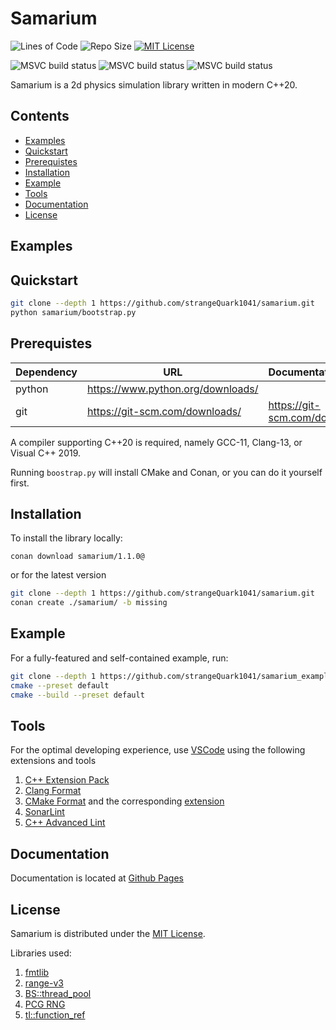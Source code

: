 # Samarium

<!--
[![GCC](https://github.com/strangeQuark1041/samarium/actions/workflows/gcc.yml/badge.svg)](https://github.com/strangeQuark1041/samarium/actions/workflows/gcc.yml)
[![Clang](https://github.com/strangeQuark1041/samarium/actions/workflows/clang.yml/badge.svg)](https://github.com/strangeQuark1041/samarium/actions/workflows/clang.yml)
[![MSVC](https://github.com/strangeQuark1041/samarium/actions/workflows/msvc.yml/badge.svg)](https://github.com/strangeQuark1041/samarium/actions/workflows/msvc.yml)
[![Quality Gate Status](https://sonarcloud.io/api/project_badges/measure?project=strangeQuark1041_samarium&metric=alert_status)](https://sonarcloud.io/summary/new_code?id=strangeQuark1041_samarium) -->

![Lines of Code](https://img.shields.io/endpoint?url=https://ghloc.vercel.app/api/jjbel/samarium/badge?filter=.hpp$,.cpp$,.glsl$&style=flat&logoColor=red&label=Lines%20of%20Code&color=red)
![Repo Size](https://img.shields.io/github/repo-size/strangeQuark1041/samarium)
[![MIT License](https://img.shields.io/badge/license-MIT-yellow)](https://github.com/strangeQuark1041/samarium/blob/main/LICENSE.md)

<!--
![language: C++20](https://img.shields.io/badge/language-C%2B%2B20-yellow)
[![Latest Github Release](https://img.shields.io/github/v/tag/strangeQuark1041/samarium?label=latest%20release)](https://github.com/strangeQuark1041/samarium/tags) -->

![MSVC build status](https://github.com/jjbel/samarium/actions/workflows/msvc.yml/badge.svg)
![MSVC build status](https://github.com/jjbel/samarium/actions/workflows/linux-gcc.yml/badge.svg)
![MSVC build status](https://github.com/jjbel/samarium/actions/workflows/linux-clang.yml/badge.svg)

Samarium is a 2d physics simulation library written in modern C++20.

## Contents
<!-- TODO use vscode markdown auto TOC -->

- [Examples](#examples)
- [Quickstart](#quickstart)
- [Prerequistes](#prerequistes)
- [Installation](#installation)
- [Example](#example)
- [Tools](#tools)
- [Documentation](#documentation)
- [License](#license)

## Examples

[](https://user-images.githubusercontent.com/83468982/178472984-8cd83808-bfb2-478b-8a5e-3d45782f2c7d.mp4)

[](https://user-images.githubusercontent.com/83468982/178473002-b7f896f6-d5ed-4cc5-be34-bcccab9ef11e.mp4)

## Quickstart

```sh
git clone --depth 1 https://github.com/strangeQuark1041/samarium.git
python samarium/bootstrap.py
```

## Prerequistes

| Dependency | URL                                 | Documentation               |
| ---------- | ----------------------------------- | --------------------------- |
| python     | <https://www.python.org/downloads/> |                             |
| git        | <https://git-scm.com/downloads/>    | <https://git-scm.com/docs/> |

<!-- | cmake      | <https://cmake.org/download/>       | <https://cmake.org/cmake/help/latest/> | -->
<!-- | conan      | <https://conan.io/downloads.html/> | <https://docs.conan.io/en/latest/> | -->

A compiler supporting C++20 is required, namely GCC-11, Clang-13, or Visual C++ 2019.

Running `boostrap.py` will install CMake and Conan, or you can do it yourself first.

## Installation

To install the library locally:

```
conan download samarium/1.1.0@
```

or for the latest version

```sh
git clone --depth 1 https://github.com/strangeQuark1041/samarium.git
conan create ./samarium/ -b missing
```

## Example

For a fully-featured and self-contained example, run:

```sh
git clone --depth 1 https://github.com/strangeQuark1041/samarium_example.git .
cmake --preset default
cmake --build --preset default
```

## Tools

For the optimal developing experience, use [VSCode](https://code.visualstudio.com) using the following extensions and tools

1. [C++ Extension Pack](https://marketplace.visualstudio.com/items?itemName=ms-vscode.cpptools-extension-pack)
2. [Clang Format](https://clang.llvm.org/docs/ClangFormat.html)
3. [CMake Format](https://github.com/cheshirekow/cmake_format) and the corresponding [extension](https://marketplace.visualstudio.com/items?itemName=cheshirekow.cmake-format)
4. [SonarLint](https://marketplace.visualstudio.com/items?itemName=SonarSource.sonarlint-vscode)
5. [C++ Advanced Lint](https://marketplace.visualstudio.com/items?itemName=jbenden.c-cpp-flylint)

## Documentation

Documentation is located at [Github Pages](https://strangequark1041.github.io/samarium/)

## License

Samarium is distributed under the [MIT License](LICENSE.md).

Libraries used:

1. [fmtlib](https://github.com/fmtlib/fmt)
2. [range-v3](https://github.com/ericniebler/range-v3)
3. [BS::thread_pool](https://github.com/bshoshany/thread-pool)
4. [PCG RNG](https://www.pcg-random.org/)
5. [tl::function_ref](https://github.com/TartanLlama/function_ref)
